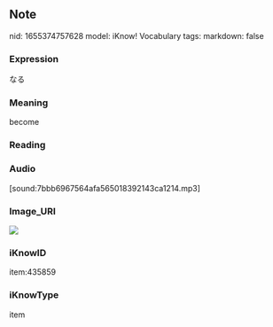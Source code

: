 ## Note
nid: 1655374757628
model: iKnow! Vocabulary
tags: 
markdown: false

### Expression
なる

### Meaning
become

### Reading


### Audio
[sound:7bbb6967564afa565018392143ca1214.mp3]

### Image_URI
<img src="a50848cb014da767611ecde8e68e8b63.jpg">

### iKnowID
item:435859

### iKnowType
item
